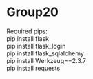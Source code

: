 # Group20

Required pips:
<br>pip install flask
<br>pip install flask_login
<br>pip install flask_sqlalchemy
<br>pip install Werkzeug==2.3.7
<br>pip install requests
